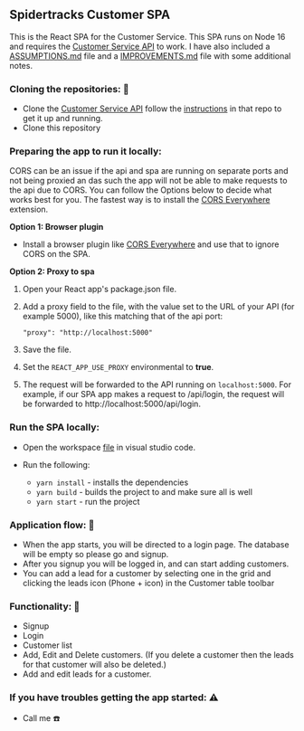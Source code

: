 ## Spidertracks Customer SPA

This is the React SPA for the Customer Service. This SPA runs on Node 16 and requires the [Customer Service API](https://github.com/burger-mtbkr/customer-service/tree/main) to work.  I have also included a [ASSUMPTIONS.md](./docs//ASSUMPTIONS.md) file and a [IMPROVEMENTS.md](./docs//IMPROVEMENTS.md) file with some additional notes.

### Cloning the repositories: 🏃

- Clone the [Customer Service API](https://github.com/burger-mtbkr/customer-service/tree/main) follow the [instructions](https://github.com/burger-mtbkr/customer-service/tree/main#1-how-to-test-the-api) in that repo to get it up and running.
- Clone this repository

### Preparing the app to run it locally:

CORS can be an issue if the api and spa are running on separate ports and not being proxied an das such the app will not be able to make requests to the api due to CORS. You can follow the Options below to decide what works best for you. The fastest way is to install the [CORS Everywhere](https://addons.mozilla.org/en-US/firefox/addon/cors-everywhere/) extension.

**Option 1: Browser plugin**

- Install a browser plugin like [CORS Everywhere](https://addons.mozilla.org/en-US/firefox/addon/cors-everywhere/) and use that to ignore CORS on the SPA.

**Option 2: Proxy to spa**

1.  Open your React app's package.json file.
2.  Add a proxy field to the file, with the value set to the URL of your API (for example 5000), like this matching that of the api port:

        "proxy": "http://localhost:5000"

3.  Save the file.
4.  Set the `REACT_APP_USE_PROXY` environmental to **true**.
6.  The request will be forwarded to the API running on `localhost:5000`. For example, if our SPA app makes a request to /api/login, the request will be forwarded to http://localhost:5000/api/login.

### Run the SPA locally:

- Open the workspace [file](./project//project.code-workspace) in visual studio code.

- Run the following:
  -  `yarn install` - installs the dependencies
  -  `yarn build` - builds the project to and make sure all is well
  -  `yarn start` - run the project

### Application flow: 🌊

- When the app starts, you will be directed to a login page. The database will be empty so please go and signup.
- After you signup you will be logged in, and can start adding customers.
- You can add a lead for a customer by selecting one in the grid and clicking the leads icon (Phone + icon) in the Customer table toolbar

### Functionality: 🔧

- Signup
- Login
- Customer list
- Add, Edit and Delete customers. (If you delete a customer then the leads for that customer will also be deleted.)
- Add and edit leads for a customer.

### If you have troubles getting the app started: ⚠️

- Call me :phone:
